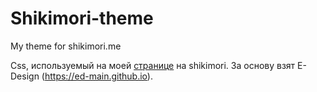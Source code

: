 # Shikimori-theme
My theme for shikimori.me

Css, используемый на моей [странице](https://shikimori.one/ArchiveChan) на shikimori.
За основу взят E-Design (https://ed-main.github.io).
